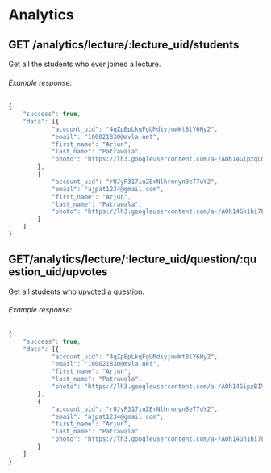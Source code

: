 # Analytics

## GET /analytics/lecture/:lecture_uid/students

Get all the students who ever joined a lecture.

###### Example response:

```javascript
{
    "success": true,
    "data": [{
            "account_uid": "4qZpEpLkqFgUMdiyjuwWt8lY6Hy2",
            "email": "100021830@mvla.net",
            "first_name": "Arjun",
            "last_name": "Patrawala",
            "photo": "https://lh3.googleusercontent.com/a-/AOh14GipzqLNsIg"
        },
        {
            "account_uid": "rUJyP317iuZErNlhrnnyn8eT7uY2",
            "email": "ajpat1234@gmail.com",
            "first_name": "Arjun",
            "last_name": "Patrawala",
            "photo": "https://lh3.googleusercontent.com/a-/AOh14Gh1hi7LxPF0wFC8OM1j2xg"
        }
    ]
}
```

## GET/analytics/lecture/:lecture_uid/question/:question_uid/upvotes

Get all students who upvoted a question.

###### Example response:

```javascript
{
    "success": true,
    "data": [{
            "account_uid": "4qZpEpLkqFgUMdiyjuwWt8lY6Hy2",
            "email": "100021830@mvla.net",
            "first_name": "Arjun",
            "last_name": "Patrawala",
            "photo": "https://lh3.googleusercontent.com/a-/AOh14GipzBIV1Z_CibwcQGhgliehct5g"
        },
        {
            "account_uid": "rUJyP317iuZErNlhrnnyn8eT7uY2",
            "email": "ajpat1234@gmail.com",
            "first_name": "Arjun",
            "last_name": "Patrawala",
            "photo": "https://lh3.googleusercontent.com/a-/AOh14Gh1hi7LxPFPyWG2xg"
        }
    ]
}
```